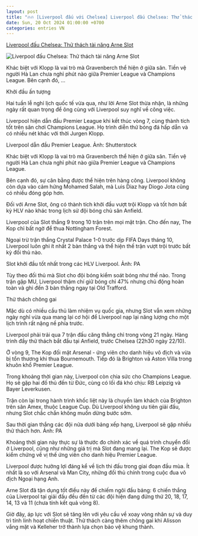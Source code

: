 ```yaml
---
layout: post
title: "🔥🔥 [Liverpool đấu với Chelsea] Liverpool đấu Chelsea: Thử thách tài năng Arne Slot"
date: Sun, 20 Oct 2024 01:00:00 +0700
categories: entries VN
---
```

[Liverpool đấu Chelsea: Thử thách tài năng Arne Slot](https://vietnamnet.vn/liverpool-dau-chelsea-thu-thach-tai-nang-arne-slot-2333681.html)

![Liverpool đấu Chelsea: Thử thách tài năng Arne Slot](https://static-images.vnncdn.net/vps_images_publish/000001/000003/2024/10/20/liverpool-dau-chelsea-kiem-chung-tai-nang-arne-slot-16267.jpg?width=0&s=RX6lCCFyWIqJd_JJa4NtGA)

Khác biệt với Klopp là vai trò mà Gravenberch thể hiện ở giữa sân. Tiền vệ người Hà Lan chưa nghỉ phút nào giữa Premier League và Champions League. Bên cạnh đó, ...

Khởi đầu ấn tượng

Hai tuần lễ nghỉ lịch quốc tế vừa qua, như lời Arne Slot thừa nhận, là những ngày rất quan trọng để ông cùng với Liverpool suy nghĩ về công việc.

Liverpool hiện dẫn đầu Premier League khi kết thúc vòng 7, cùng thành tích tốt trên sân chơi Champions League. Họ trình diễn thứ bóng đá hấp dẫn và có nhiều nét khác với thời Jurgen Klopp.

Liverpool dẫn đầu Premier League. Ảnh: Shutterstock

Khác biệt với Klopp là vai trò mà Gravenberch thể hiện ở giữa sân. Tiền vệ người Hà Lan chưa nghỉ phút nào giữa Premier League và Champions League.

Bên cạnh đó, sự cân bằng được thể hiện trên hàng công. Liverpool không còn dựa vào cảm hứng Mohamed Salah, mà Luis Diaz hay Diogo Jota cũng có nhiều đóng góp hơn.

Đối với Arne Slot, ông có thành tích khởi đầu vượt trội Klopp và tốt hơn bất kỳ HLV nào khác trong lịch sử đội bóng chủ sân Anfield.

Liverpool của Slot thắng 9 trong 10 trận trên mọi mặt trận. Cho đến nay, The Kop chỉ bất ngờ để thua Nottingham Forest.

Ngoại trừ trận thắng Crystal Palace 1-0 trước dịp FIFA Days tháng 10, Liverpool luôn ghi ít nhất 2 bàn thắng và thể hiện thế trận vượt trội trước bất kỳ đối thủ nào.

Slot khởi đầu tốt nhất trong các HLV Liverpool. Ảnh: PA

Tùy theo đối thủ mà Slot cho đội bóng kiểm soát bóng như thế nào. Trong trận gặp MU, Liverpool thậm chí giữ bóng chỉ 47% nhưng chủ động hoàn toàn và ghi đến 3 bàn thắng ngay tại Old Trafford.

Thử thách chông gai

Mặc dù có nhiều cầu thủ làm nhiệm vụ quốc gia, nhưng Slot vẫn xem những ngày nghỉ vừa qua mang lại cơ hội để Liverpool nạp lại năng lượng cho một lịch trình rất nặng nề phía trước.

Liverpool phải trải qua 7 trận đấu căng thẳng chỉ trong vòng 21 ngày. Hàng trình đầy thử thách bắt đầu tại Anfield, trước Chelsea (22h30 ngày 22/10).

Ở vòng 9, The Kop đối mặt Arsenal - ứng viên cho danh hiệu vô địch và vừa bị tổn thương khi thua Bournemouth. Tiếp đó là Brighton và Aston Villa trong khuôn khổ Premier League.

Trong khoảng thời gian này, Liverpool còn chia sức cho Champions League. Họ sẽ gặp hai đố thủ đến từ Đức, cùng có lối đá khó chịu: RB Leipzig và Bayer Leverkusen.

Trận còn lại trong hành trình khốc liệt này là chuyến làm khách của Brighton trên sân Amex, thuộc League Cup. Dù Liverpool không ưu tiên giải đấu, nhưng Slot chắc chắn không muốn dừng bước sớm.

Sau thời gian thắng các đội nửa dưới bảng xếp hạng, Liverpool sẽ gặp nhiều thử thách hơn. Ảnh: PA

Khoảng thời gian này thực sự là thước đo chính xác về quá trình chuyển đổi ở Liverpool, cũng như những giá trị mà Slot đang mang lại. The Kop sẽ được kiểm chứng về vị thế ứng viên cho danh hiệu Premier League.

Liverpool được hưởng lợi đáng kể về lịch thi đấu trong giai đoạn đầu mùa. Ít nhất là so với Arsenal và Man City, những đối thủ chính trong cuộc đua vô địch Ngoại hạng Anh.

Arne Slot đã tận dụng tốt điều này để chiếm ngôi đầu bảng: 6 chiến thắng của Liverpool tại giải đấu đều đến từ các đội hiện đang đứng thứ 20, 18, 17, 14, 13 và 11 (chưa tính kết quả vòng 8).

Giờ đây, áp lực với Slot sẽ tăng lên với yêu cầu về xoay vòng nhân sự và duy trì tính linh hoạt chiến thuật. Thử thách càng thêm chông gai khi Alisson vắng mặt và Kelleher trở thành lựa chọn bảo vệ khung thành.

